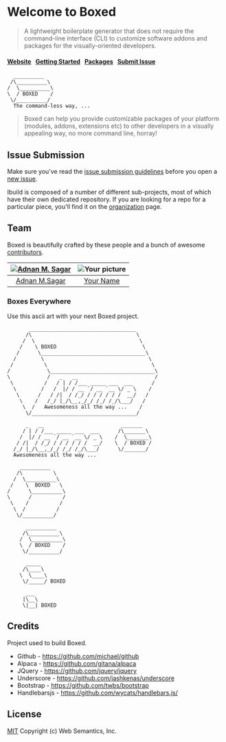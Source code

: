 # Welcome to Boxed

> A lightweight boilerplate generator that does not require the command-line interface (CLI) to customize software addons and packages for the visually-oriented developers.

#### [Website](http://websemantics.github.io/boxed/)&nbsp;&nbsp;&nbsp;[Getting Started](http://websemantics.github.io/boxed/#get-started)&nbsp;&nbsp;&nbsp;[Packages](http://websemantics.github.io/boxed/#packages)&nbsp;&nbsp;&nbsp;[Submit Issue](contributing.md#issue-submission)

```
  __________          
 /\__________\
/  \__________\
\  / BOXED    /        
 \/__________/
  The command-less way, ...

```

> Boxed can help you provide customizable  packages of your platform (modules, addons, extensions etc) to other developers in a visually appealing way, no more command line, horray!

## Issue Submission

Make sure you've read the [issue submission guidelines](https://github.com/ibuildio/ibuildio/blob/master/contributing.md#issue-submission) before you open a [new issue](https://github.com/ibuildio/ibuildio/issues/new).

Ibuild is composed of a number of different sub-projects, most of which have their own dedicated repository. If you are looking for a repo for a particular piece, you'll find it on the [organization](https://github.com/ibuildio) page.


## Team

Boxed is beautifully crafted by these people and a bunch of awesome [contributors](https://github.com/websemantics/boxed/contributors).

[![Adnan M. Sagar](https://s.gravatar.com/avatar/d1fd4130d4265c23ccd72134be67d03a?s=117)](http://websemantics.ca/musbahsagar) | ![Your picture](https://www.gravatar.com/avatar/?d=mm&s=117) |
:---:|:---:|
[Adnan M.Sagar](github.com/websemantics) | [Your Name](github.com/websemantics) |


### Boxes Everywhere

Use this ascii art with your next Boxed project.

```
       ___________________________________       
      /\                                  \     
     /  \                                  \     
    /    \ BOXED                            \     
   /      \__________________________________\     
  /        \                                  \
 /          \                                  \
/            \__________________________________\
\            /   _   __                         /
 \          /   / | / /___ _____ ___  ___      /
  \        /   /  |/ / __ `/ __ `__ \/ _ \    /
   \      /   / /|  / /_/ / / / / / /  __/   /
    \    /   /_/ |_/\__,_/_/ /_/ /_/\___/   /
     \  /   Awesomeness all the way ...    /
      \/__________________________________/

      _   __                         _______
     / | / /___ _____ ___  ___      /\_______\    
    /  |/ / __ `/ __ `__ \/ _ \    /  \_______\
   / /|  / /_/ / / / / / /  __/    \  / BOXED /
  /_/ |_/\__,_/_/ /_/ /_/\___/      \/_______/
  Awesomeness all the way ...                          

    __________       
   /\          \     
  /  \__________\
 /    \  BOXED   \
/      \__________\
\      /          /        
 \    /          /
  \  /          /
   \/__________/

      __________       
     /\__________\
    /  \__________\
    \  / BOXED    /        
     \/__________/

      _____       
     /\____\
    \  \____\
     \/_____/ BOXED

      ___
     |\__\
     \|__| BOXED
```


## Credits

  Project used to build Boxed.

  * Github - https://github.com/michael/github
  * Alpaca - https://github.com/gitana/alpaca
  * JQuery - https://github.com/jquery/jquery
  * Underscore - https://github.com/jashkenas/underscore
  * Bootstrap - https://github.com/twbs/bootstrap
  * Handlebarsjs - https://github.com/wycats/handlebars.js/


## License

[MIT](LICENSE)
Copyright (c) Web Semantics, Inc.
